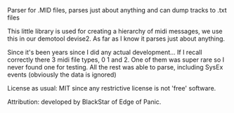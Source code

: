 Parser for .MID files, parses just about anything and can dump tracks to .txt files

This little library is used for creating a hierarchy of midi messages, we use this in our demotool devise2.
As far as I know it parses just about anything.

Since it's been years since I did any actual development...
If I recall correctly there 3 midi file types, 0 1 and 2.
One of them was super rare so I never found one for testing. All the rest was able to parse, including SysEx events (obviously the data is ignored)

License as usual: MIT since any restrictive license is not 'free' software.

Attribution: developed by BlackStar of Edge of Panic.
